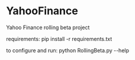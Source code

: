 YahooFinance
============

Yahoo Finance rolling beta project

requirements: pip install -r requirements.txt

to configure and run: python RollingBeta.py --help
